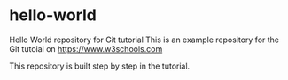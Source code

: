 # hello-world
Hello World repository for Git tutorial
This is an example repository for the Git tutoial on https://www.w3schools.com

This repository is built step by step in the tutorial.

<my edit...XX>
